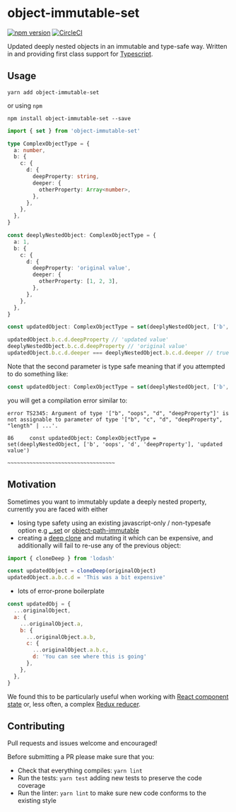 # object-immutable-set

[![npm version](https://badge.fury.io/js/object-immutable-set.svg)](https://badge.fury.io/js/object-immutable-set)
[![CircleCI](https://circleci.com/gh/GhystonSoftware/object-immutable-set.svg?style=shield)](https://circleci.com/gh/GhystonSoftware/object-immutable-set)

Updated deeply nested objects in an immutable and type-safe way. Written in and providing first class support for [Typescript](https://www.typescriptlang.org/).

## Usage

`yarn add object-immutable-set` 

or using `npm` 

`npm install object-immutable-set --save`

```typescript
import { set } from 'object-immutable-set'

type ComplexObjectType = {
  a: number,
  b: {
    c: {
      d: {
        deepProperty: string,
        deeper: {
          otherProperty: Array<number>,
        },
      },
    },
  },
}

const deeplyNestedObject: ComplexObjectType = {
  a: 1,
  b: {
    c: {
      d: {
        deepProperty: 'original value',
        deeper: {
          otherProperty: [1, 2, 3],
        },
      },
    },
  },
}

const updatedObject: ComplexObjectType = set(deeplyNestedObject, ['b', 'c', 'd', 'deepProperty'], 'updated value')

updatedObject.b.c.d.deepProperty // 'updated value'
deeplyNestedObject.b.c.d.deepProperty // 'original value'
updatedObject.b.c.d.deeper === deeplyNestedObject.b.c.d.deeper // true 

```

Note that the second parameter is type safe meaning that if you attempted to do something like:

```typescript
const updatedObject: ComplexObjectType = set(deeplyNestedObject, ['b', 'oops', 'd', 'deepProperty'], 'updated value')

```

you will get a compilation error similar to:

```
error TS2345: Argument of type '["b", "oops", "d", "deepProperty"]' is not assignable to parameter of type '["b", "c", "d", "deepProperty", "length" | ...'.
  
86     const updatedObject: ComplexObjectType = set(deeplyNestedObject, ['b', 'oops', 'd', 'deepProperty'], 'updated value')
                                                                        ~~~~~~~~~~~~~~~~~~~~~~~~~~~~~~~~~~

```


## Motivation

Sometimes you want to immutably update a deeply nested property, currently you are faced with either
- losing type safety using an existing javascript-only / non-typesafe option e.g [_.set](https://lodash.com/docs/4.17.4#set) or [object-path-immutable](https://www.npmjs.com/package/object-path-immutable)
- creating a [deep clone](https://lodash.com/docs/4.17.4#cloneDeep) and mutating it which can be expensive, and additionally will fail to re-use any of the previous object:

```javascript
import { cloneDeep } from 'lodash'

const updatedObject = cloneDeep(originalObject)
updatedObject.a.b.c.d = 'This was a bit expensive'
```

- lots of error-prone boilerplate

```javascript
const updatedObj = {
  ...originalObject,
  a: {
    ...originalObject.a,
    b: {
      ...originalObject.a.b,
      c: {
        ...originalObject.a.b.c,
        d: 'You can see where this is going'
      },
    },
  },
}

```

We found this to be particularly useful when working with [React component state](https://reactjs.org/docs/state-and-lifecycle.html) or, less often, a complex [Redux reducer](https://redux.js.org/docs/basics/Reducers.html).

## Contributing

Pull requests and issues welcome and encouraged! 

Before submitting a PR please make sure that you:
- Check that everything compiles: `yarn lint`
- Run the tests: `yarn test` adding new tests to preserve the code coverage
- Run the linter: `yarn lint` to make sure new code conforms to the existing style
